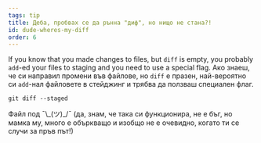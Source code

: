 ```yaml
---
tags: tip
title: Деба, пробвах се да рънна "диф", но нищо не стана?!
id: dude-wheres-my-diff
order: 6
---
```


If you know that you made changes to files, but `diff` is empty, you probably `add`-ed your files to staging and you need to use a special flag.
Ако знаеш, че си направил промени във файлове, но `diff` е празен, най-вероятно си `add`-нал файловете в стейджинг и трябва да ползваш специален флаг.

```git
git diff --staged
```

Файл под &macr;\\\_(ツ)\_/&macr; (да, знам, че така си функционира, не е бъг, но мамка му, много е объркващо и изобщо не е очевидно, когато ти се случи за пръв път!)
